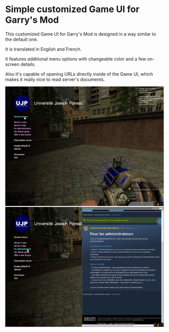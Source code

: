# Simple customized Game UI for Garry's Mod

This customized Game UI for Garry's Mod is designed in a way similar to the default one.

It is translated in English and French.

It features additional menu options with changeable color and a few on-screen details.

Also it's capable of opening URLs directly inside of the Game UI, which makes it really nice to read server's documents.

![Preview 1](https://github.com/EstevanTH/GMod-gameui_mr/blob/master/preview.png?raw=true)
![Preview 2](https://github.com/EstevanTH/GMod-gameui_mr/blob/master/preview2.png?raw=true)
